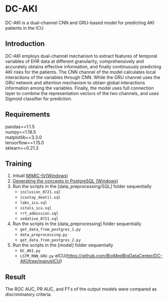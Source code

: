 DC-AKI
=====
DC-AKI is a dual-channel CNN and GRU-based model for predicting AKI patients in the ICU
## Introduction
DC-AKI employs dual-channel mechanism to extract features of temporal variables of EHR data at different granularity, comprehensively and accurately obtains effective information, and finally continuously predicting AKI risks for the patients. The CNN channel of the model calculates local interactions of the variables through CNN. While the GRU channel uses the GRU network and attention mechanism to obtain global interactions information among the variables. Finally, the model uses full connection layer to combine the representation vectors of the two channels, and uses Sigmoid
classifier for prediction.

## Requirements
pandas==1.1.5  
numpy==1.18.5  
matplotlib==3.3.0  
tensorflow==1.15.0  
sklearn==0.21.3 

## Training
1. Intsall [MIMIC-IV(Windows)](https://mimic.mit.edu/docs/iv/)  
2. [Generating the concepts in PostgreSQL (Windows)](https://github.com/MIT-LCP/mimic-code/tree/main/mimic-iv/concepts_postgres)
3. Run the scripts in the [data_preprocessing/SQL] folder sequentially
    * `inclusion_0721.sql`
    * `icustay_deatil.sql`
    * `labs_icu.sql`
    * `vitals_icu.sql`
    * `rrt_admission.sql` 
    * `sedative_0721.sql`
4. Run the scripts in the [data_preprocessing] folder sequentially  
    * `get_data_from_postgres_1.py`
    * `data_preprocessing.py`
    * `get_data_from_postgres_2.py`
5. Run the scripts in the [model] folder sequentially
    * `DC_AKI.py`
    * `LSTM_RNN_GRU.py`
eICU(https://github.com/BioMedBigDataCenter/DC-AKI/tree/main/eICU)

## Result
The ROC AUC, PR AUC, and F1's of the output models were compared as discriminatory criteria.
